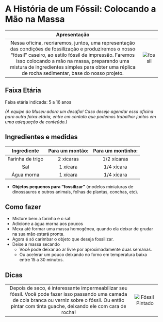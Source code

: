 # A História de um Fóssil: Colocando a Mão na Massa

|Apresentação||
|:-------------:|:-------------:|
|Nessa oficina, recriaremos, juntos, uma representação das condições de fossilização e produziremos o nosso “fóssil” caseiro, ao estilo fóssil de impressão. Faremos isso colocando a mão na massa, preparando uma mistura de ingredientes simples para obter uma réplica de rocha sedimentar, base do nosso projeto.|![fossil](fossildino.jpeg)| 

## Faixa Etária

Faixa etária indicada: 5 a 16 anos

*(A equipe do Museu adora um desafio! Caso deseje agendar essa oficina para outra faixa etária, entre em contato que podemos trabalhar juntos em uma adequação de conteúdo.)*

## Ingredientes e medidas 

|Ingrediente| **Para um montão:** | **Para um montinho:**  |
|:-----------:|:-------------:|:-------------:|
|Farinha de trigo| 2 xícaras|  1/2 xícaras |
|Sal| 1 xícara| 1/4 xícara|
|Água morna | 1 xícara  | 1/4 xícara|

* **Objetos pequenos para “fossilizar”**  (modelos miniaturas de dinossauros e outros animais, folhas de plantas, conchas, etc).

## Como fazer
* Misture bem a farinha e o sal
* Adicione a água morna aos poucos 
* Mexa até formar uma massa homogênea, quando ela deixar de grudar na sua mão estará pronta.
* Agora é só carimbar o objeto que deseja fossilizar.
* Deixe a massa secando
  * Você pode deixar ao ar livre por aproximadamente duas semanas.
  * Ou acelerar um pouco deixando no forno em temperatura baixa entre 15 a 30 minutos.
  
## Dicas

|||
|:-----------:|:-------------:|
|Depois de seco, é interessante impermeabilizar seu fóssil. Você pode fazer isso passando uma camada de cola branca ou verniz sobre o fóssil. Ou então pintar com tinta guache, deixando ele com cara de rocha!| ![Fóssil Pintado](osso.jpeg)|

